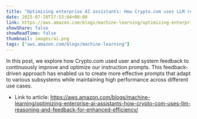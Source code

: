 ```yaml
---
title: "Optimizing enterprise AI assistants: How Crypto.com uses LLM reasoning and feedback for enhanced efficiency"
date: 2025-07-28T17:53:04+00:00
link: https://aws.amazon.com/blogs/machine-learning/optimizing-enterprise-ai-assistants-how-crypto-com-uses-llm-reasoning-and-feedback-for-enhanced-efficiency/
showShare: false
showReadTime: false
thumbnail: images/ai.png
tags: ["aws.amazon.com/blogs/machine-learning"]
---
```

In this post, we explore how Crypto.com used user and system feedback to continuously improve and optimize our instruction prompts. This feedback-driven approach has enabled us to create more effective prompts that adapt to various subsystems while maintaining high performance across different use cases.

- Link to article: https://aws.amazon.com/blogs/machine-learning/optimizing-enterprise-ai-assistants-how-crypto-com-uses-llm-reasoning-and-feedback-for-enhanced-efficiency/